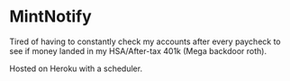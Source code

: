 # MintNotify
Tired of having to constantly check my accounts after every paycheck to see if money landed in my HSA/After-tax 401k (Mega backdoor roth). 

Hosted on Heroku with a scheduler.
